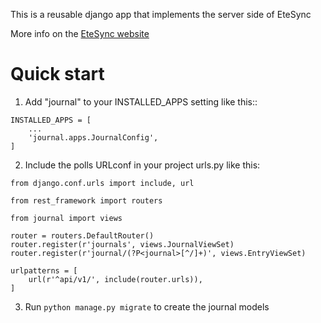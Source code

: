 This is a reusable django app that implements the server side of EteSync

More info on the [EteSync website](https://www.etesync.com)

# Quick start

1. Add "journal" to your INSTALLED_APPS setting like this::

```
INSTALLED_APPS = [
    ...
    'journal.apps.JournalConfig',
]
```

2. Include the polls URLconf in your project urls.py like this:

```
from django.conf.urls import include, url

from rest_framework import routers

from journal import views

router = routers.DefaultRouter()
router.register(r'journals', views.JournalViewSet)
router.register(r'journal/(?P<journal>[^/]+)', views.EntryViewSet)

urlpatterns = [
    url(r'^api/v1/', include(router.urls)),
]
```

3. Run `python manage.py migrate` to create the journal models
